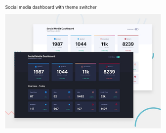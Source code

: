 Social media dashboard with theme switcher

![Design preview for the Social media dashboard with theme switcher coding challenge](./design/desktop-preview.jpg)

